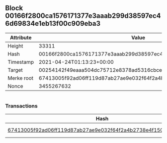 ## Block 00166f2800ca1576171377e3aaab299d38597ec46d69834e1eb13f00c909eba3

Attribute | Value
--- | ---
Height | 33311
Hash | 00166f2800ca1576171377e3aaab299d38597ec46d69834e1eb13f00c909eba3
Timestamp | 2021-04-24T01:13:23+00:00
Target | 00254142f49eaaa504dc75712e8378ad5316cbcead634704b3734b6271167cc4
Merke root | 67413005f92ad06ff119d87ab27ae9e032f64f2a4b2738e4f150f1a3a9bf1bf5
Nonce | 3455267632

```

```

### Transactions

Hash | Amount
--- | ---
[67413005f92ad06ff119d87ab27ae9e032f64f2a4b2738e4f150f1a3a9bf1bf5](67413005f92ad06ff119d87ab27ae9e032f64f2a4b2738e4f150f1a3a9bf1bf5.md) | 10.00000000 SKEPTI 
